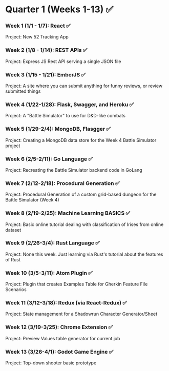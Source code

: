 # Quarter 1 (Weeks 1-13)  :white_check_mark:

### Week 1 (1/1 - 1/7):  React :white_check_mark:
Project:  New 52 Tracking App

### Week 2 (1/8 - 1/14):  REST APIs :white_check_mark:
Project:  Express JS Rest API serving a single JSON file

### Week 3 (1/15 - 1/21):  EmberJS :white_check_mark:
Project:  A site where you can submit anything for funny reviews, or review submitted things

### Week 4 (1/22-1/28):  Flask, Swagger, and Heroku :white_check_mark:
Project:  A "Battle Simulator" to use for D&D-like combats

### Week 5 (1/29-2/4):  MongoDB, Flasgger :white_check_mark:
Project:  Creating a MongoDB data store for the Week 4 Battle Simulator project

### Week 6 (2/5-2/11):  Go Language :white_check_mark:
Project:  Recreating the Battle Simulator backend code in GoLang

### Week 7 (2/12-2/18):  Procedural Generation :white_check_mark:
Project:  Procedural Generation of a custom grid-based dungeon for the Battle Simulator (Week 4)

### Week 8 (2/19-2/25):  Machine Learning BASICS :white_check_mark:
Project:  Basic online tutorial dealing with classification of Irises from online dataset

### Week 9 (2/26-3/4):  Rust Language :white_check_mark:
Project:  None this week.  Just learning via Rust's tutorial about the features of Rust

### Week 10 (3/5-3/11):  Atom Plugin :white_check_mark:
Project:  Plugin that creates Examples Table for Gherkin Feature File Scenarios

### Week 11 (3/12-3/18):  Redux (via React-Redux) :white_check_mark:
Project:  State management for a Shadowrun Character Generator/Sheet

### Week 12 (3/19-3/25):  Chrome Extension :white_check_mark:
Project:  Preview Values table generator for current job

### Week 13 (3/26-4/1):  Godot Game Engine :white_check_mark:
Project:  Top-down shooter basic prototype
